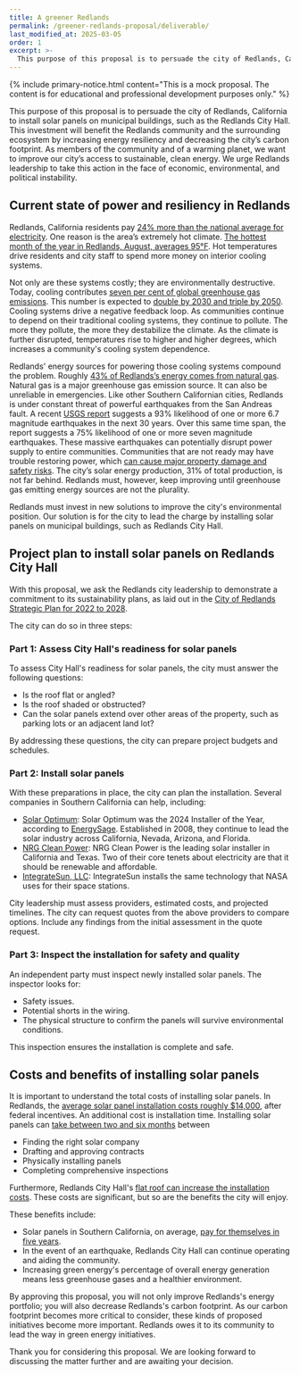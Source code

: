 ```yaml
---
title: A greener Redlands
permalink: /greener-redlands-proposal/deliverable/
last_modified_at: 2025-03-05
order: 1
excerpt: >-
  This purpose of this proposal is to persuade the city of Redlands, California to install solar panels on municipal buildings, such as the Redlands City Hall. This investment will benefit  the Redlands community and the surrounding ecosystem by increasing energy resiliency and decreasing the city’s carbon footprint. As members of the community and of a warming planet, we want to improve our city’s access to sustainable, clean energy. We urge Redlands leadership to take this action in the face of economic, environmental, and political instability.
---
```


{% include primary-notice.html content="This is a mock proposal. The content is for educational and professional development purposes only." %}

This purpose of this proposal is to persuade the city of Redlands, California to install solar panels on municipal buildings, such as the Redlands City Hall. This investment will benefit  the Redlands community and the surrounding ecosystem by increasing energy resiliency and decreasing the city’s carbon footprint. As members of the community and of a warming planet, we want to improve our city’s access to sustainable, clean energy. We urge Redlands leadership to take this action in the face of economic, environmental, and political instability.

## Current state of power and resiliency in Redlands

Redlands, California residents pay [24% more than the national average for electricity](https://www.energysage.com/local-data/electricity-cost/ca/san-bernardino-county/redlands/). One reason is the area’s extremely hot climate. [The hottest month of the year in Redlands, August, averages 95°F](https://weatherspark.com/y/1965/Average-Weather-in-Redlands-California-United-States-Year-Round). Hot temperatures drive residents and city staff to spend more money on interior cooling systems.

Not only are these systems costly; they are environmentally destructive. Today, cooling contributes [seven per cent of global greenhouse gas emissions](https://www.unep.org/news-and-stories/story/air-conditioners-fuel-climate-crisis-can-nature-help). This number is expected to [double by 2030 and triple by 2050](https://www.iea.org/energy-system/buildings/space-cooling). Cooling systems drive a negative feedback loop. As communities continue to depend on their traditional cooling systems, they continue to pollute. The more they pollute, the more they destabilize the climate. As the climate is further disrupted, temperatures rise to higher and higher degrees, which increases a community's cooling system dependence.

Redlands' energy sources for powering those cooling systems compound the problem. Roughly [43% of Redlands’s energy comes from natural gas](https://wattbuy.com/en/electricity-rates/california/redlands/). Natural gas is a major greenhouse gas emission source. It can also be unreliable in emergencies. Like other Southern Californian cities, Redlands is under constant threat of powerful earthquakes from the San Andreas fault. A recent [USGS report](https://pubs.usgs.gov/fs/2015/3009/pdf/fs2015-3009.pdf) suggests a 93% likelihood of one or more 6.7 magnitude earthquakes in the next 30 years. Over this same time span, the report suggests a 75% likelihood of one or more seven magnitude earthquakes. These massive earthquakes can potentially disrupt power supply to entire communities. Communities that are not ready may have trouble restoring power, which [can cause major property damage and safety risks](https://www.poweroad.com/knowledges/how-to-get-reliable-power-supply-when-power-outages-occur-in-earthquakes/). The city’s solar energy production, 31% of total production, is not far behind. Redlands must, however, keep improving until greenhouse gas emitting energy sources are not the plurality.

Redlands must invest in new solutions to improve the city's environmental position. Our solution is for the city to lead the charge by installing solar panels on municipal buildings, such as Redlands City Hall.

## Project plan to install solar panels on Redlands City Hall

With this proposal, we ask the Redlands city leadership to demonstrate a commitment to its sustainability plans, as laid out in the [City of Redlands Strategic Plan for 2022 to 2028](https://www.cityofredlands.org/sites/main/files/file-attachments/redlandsstrategicplan_final.pdf?1651172526).

The city can do so in three steps:

### Part 1: Assess City Hall's readiness for solar panels

To assess City Hall's readiness for solar panels, the city must answer the following questions:

* Is the roof flat or angled?
* Is the roof shaded or obstructed?
* Can the solar panels extend over other areas of the property, such as parking lots or an adjacent land lot?

By addressing these questions, the city can prepare project budgets and schedules.

### Part 2: Install solar panels

With these preparations in place, the city can plan the installation. Several companies in Southern California can help, including:

* [Solar Optimum](https://www.energysage.com/supplier/21398/solar-optimum/): Solar Optimum was the 2024 Installer of the Year, according to [EnergySage](https://www.energysage.com/). Established in 2008, they continue to lead the solar industry across California, Nevada, Arizona, and Florida.
* [NRG Clean Power](https://www.energysage.com/supplier/20701/nrg-clean-power/): NRG Clean Power is the leading solar installer in California and Texas. Two of their core tenets about electricity are that it should be renewable and affordable.
* [IntegrateSun, LLC](https://www.energysage.com/supplier/26285/integratesun-llc/): IntegrateSun installs the same technology that NASA uses for their space stations.

City leadership must assess providers, estimated costs, and projected timelines. The city can request quotes from the above providers to compare options. Include any findings from the initial assessment in the quote request.

### Part 3: Inspect the installation for safety and quality

An independent party must inspect newly installed solar panels. The inspector looks for:

* Safety issues.
* Potential shorts in the wiring.
* The physical structure to confirm the panels will survive environmental conditions.

This inspection ensures the installation is complete and safe.

## Costs and benefits of installing solar panels

It is important to understand the total costs of installing solar panels. In Redlands, the [average solar panel installation costs roughly $14,000](https://wattbuy.com/en/solar/california/redlands/), after federal incentives. An additional cost is installation time. Installing solar panels can [take between two and six months](https://www.solarreviews.com/blog/solar-panel-installation-process) between

* Finding the right solar company
* Drafting and approving contracts
* Physically installing panels
* Completing comprehensive inspections

Furthermore, Redlands City Hall's [flat roof can increase the installation costs](https://www.energysage.com/solar/installing-solar-panels-on-different-roof-types/solar-flat-roofs-top-3-things-need-know/). These costs are significant, but so are the benefits the city will enjoy.

These benefits include:

* Solar panels in Southern California, on average, [pay for themselves in five years](https://wattbuy.com/en/solar/california/redlands/).
* In the event of an earthquake, Redlands City Hall can continue operating and aiding the community.
* Increasing green energy's percentage of overall energy generation means less greenhouse gases and a healthier environment.

By approving this proposal, you will not only improve Redlands's energy portfolio; you will also decrease Redlands's carbon footprint. As our carbon footprint becomes more critical to consider, these kinds of proposed initiatives become more important. Redlands owes it to its community to lead the way in green energy initiatives.

Thank you for considering this proposal. We are looking forward to discussing the matter further and are awaiting your decision.

